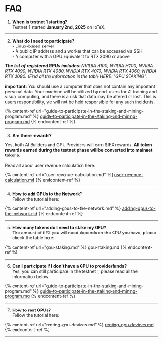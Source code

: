 # FAQ

1. **When is testnet 1 starting?** \
   Testnet 1 started **January 2nd, 2025** on IoTeX.

***

2. **What do I need to participate?**\
   **-** Linux-based server\
   **-** A public IP address and a worker that can be accessed via SSH\
   \- A computer with a GPU equivalent to RTX 3090 or above:

_**The list of registered GPUs includes:** NVIDIA H100, NVIDIA H200, NVIDIA RTX 4090, NVIDIA RTX 4080, NVIDIA RTX 4070, NVIDIA RTX 4060, NVIDIA RTX 3090. (Find all the information in the table HERE:_ [_"GPU STAKING"_](gpu-staking.md)_)_\
\
**important:** You should use a computer that does not contain any important personal data. Your machine will be utilized by end-users for AI training and visual computing, and there is a risk that data may be altered or lost. This is users responsibility, we will not be held responsible for any such incidents.

{% content-ref url="guide-to-participate-in-the-staking-and-mining-program.md" %}
[guide-to-participate-in-the-staking-and-mining-program.md](guide-to-participate-in-the-staking-and-mining-program.md)
{% endcontent-ref %}

***

3. **Are there rewards?**

Yes, both AI Builders and GPU Providers will earn $IFX rewards. **All token rewards earned during the testnet phase will be converted into mainnet tokens.** \
\
Read all about user revenue calculation here:

{% content-ref url="user-revenue-calculation.md" %}
[user-revenue-calculation.md](user-revenue-calculation.md)
{% endcontent-ref %}

***

4. **How to add GPUs to the Network?**\
   Follow the tutorial here:

{% content-ref url="adding-gpus-to-the-network.md" %}
[adding-gpus-to-the-network.md](adding-gpus-to-the-network.md)
{% endcontent-ref %}

***

5. **How many tokens do I need to stake my GPU?**\
   The amount of tIFX you will need depends on the GPU you have, please check the table here:

{% content-ref url="gpu-staking.md" %}
[gpu-staking.md](gpu-staking.md)
{% endcontent-ref %}

***

6. **Can I participate if I don't have a GPU to provide/funds?**\
   Yes, you can still participate in the testnet 1, please read all the information below:

{% content-ref url="guide-to-participate-in-the-staking-and-mining-program.md" %}
[guide-to-participate-in-the-staking-and-mining-program.md](guide-to-participate-in-the-staking-and-mining-program.md)
{% endcontent-ref %}

***

7. **How to rent GPUs?**\
   Follow the tutorial here:&#x20;

{% content-ref url="renting-gpu-devices.md" %}
[renting-gpu-devices.md](renting-gpu-devices.md)
{% endcontent-ref %}

***
